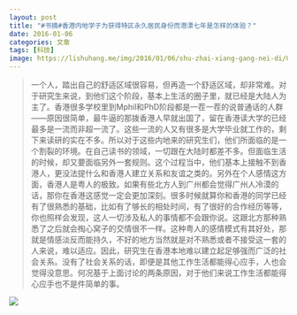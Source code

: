 ```yaml
---
layout: post
title: "#书摘#香港内地学子为获得特区永久居民身份而港漂七年是怎样的体验？"
date: 2016-01-06
categories: 文章
tags: [科技]
image: https://lishuhang.me/img/2016/01/06/shu-zhai-xiang-gang-nei-di/01.png
---
```


> 一个人，踏出自己的舒适区域很容易，但再造一个舒适区域，却非常难。对于研究生来说，到他们这个阶段，基本上生活的圈子里，就已经是大陆人为主了。香港很多学校里到Mphil和PhD阶段都是一茬一茬的说普通话的人群——原因很简单，最牛逼的那拨香港人早就出国了，留在香港读大学的已经最多是一流而非超一流了。这些一流的人又有很多是大学毕业就工作的，剩下来读研的实在不多。所以对于这些内地来的研究生们，他们所面临的是一个割裂的环境。在自己读书的领域，一切跟在大陆时都差不多。但面临生活的时候，却又要面临另外一套规则。这个过程当中，他们基本上接触不到香港人，更没法提什么和香港人建立关系和友谊之类的。另外在个人感情这方面，香港人是粤人的极致。如果有些北方人到广州都会觉得广州人冷漠的话，那你在香港这感觉一定会更加深刻。很多时候就算你和香港的同学已经有了很熟悉的基础，比如有了够长的相处时间，有了很好的合作经历等等，你也照样会发现，这人一切涉及私人的事情都不会跟你说。这跟北方那种熟悉了之后就会掏心窝子的交情很不一样。这种粤人的感情模式有其好处，那就是情感淡反而能持久，不好的地方当然就是对不熟悉或者不接受这一套的人来说，难以适应。因此，研究生在香港本地难以建立起足够强而广泛的社会关系。没有了社会关系的话，即便是其他工作生活都能得心应手，人也会觉得没意思。何况基于上面讨论的两条原因，对于他们来说工作生活都能得心应手也不是件简单的事。

![](http://mmbiz.qpic.cn/mmbiz/AdRKyBVLoHIqo1ReMLMEkukjwMqkfl61Nq4rgdJrMxtH4COc4jVHJI0JWf4sybHWjIiaUudrRK6zKJPfCWEkNicg/0?wx_fmt=jpeg)